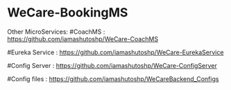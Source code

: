 # WeCare-BookingMS

Other MicroServices: 
#CoachMS : https://github.com/iamashutoshp/WeCare-CoachMS

#Eureka Service : https://github.com/iamashutoshp/WeCare-EurekaService

#Config Server : https://github.com/iamashutoshp/WeCare-ConfigServer

#Config files : https://github.com/iamashutoshp/WeCareBackend_Configs


